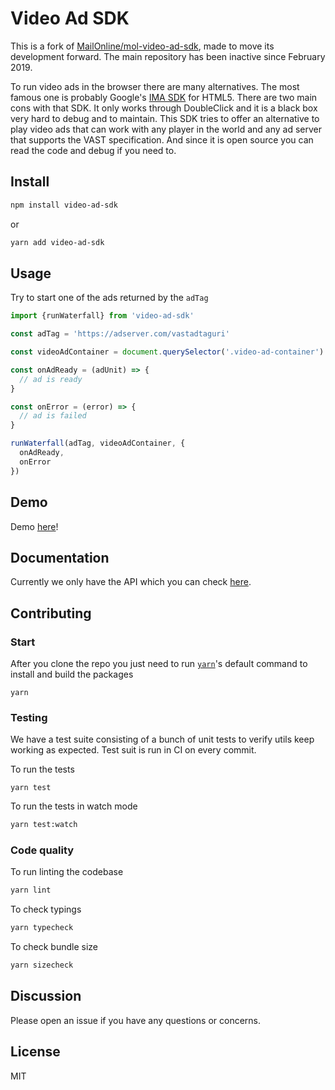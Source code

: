 # Video Ad SDK

This is a fork of [MailOnline/mol-video-ad-sdk](https://github.com/MailOnline/mol-video-ad-sdk), made to move its development forward. The main repository has been inactive since February 2019.

To run video ads in the browser there are many alternatives. The most famous one is probably Google's [IMA SDK](https://developers.google.com/interactive-media-ads/docs/sdks/html5/) for HTML5. There are two main cons with that SDK. It only works through DoubleClick and it is a black box very hard to debug and to maintain. This SDK tries to offer an alternative to play video ads that can work with any player in the world and any ad server that supports the VAST specification. And since it is open source you can read the code and debug if you need to.

## Install

```sh
npm install video-ad-sdk
```

or

```sh
yarn add video-ad-sdk
```

## Usage

Try to start one of the ads returned by the `adTag`

```ts
import {runWaterfall} from 'video-ad-sdk'

const adTag = 'https://adserver.com/vastadtaguri'

const videoAdContainer = document.querySelector('.video-ad-container')

const onAdReady = (adUnit) => {
  // ad is ready
}

const onError = (error) => {
  // ad is failed
}

runWaterfall(adTag, videoAdContainer, {
  onAdReady,
  onError
})
```

## Demo

Demo [here](https://rambler-digital-solutions.github.io/video-ad-sdk/demo/)!

## Documentation

Currently we only have the API which you can check [here](https://rambler-digital-solutions.github.io/video-ad-sdk/docs/).

## Contributing

### Start

After you clone the repo you just need to run [`yarn`](https://yarnpkg.com/lang/en/docs/cli/#toc-default-command)'s default command to install and build the packages

```
yarn
```

### Testing

We have a test suite consisting of a bunch of unit tests to verify utils keep working as expected. Test suit is run in CI on every commit.

To run the tests

```
yarn test
```

To run the tests in watch mode

```sh
yarn test:watch
```

### Code quality

To run linting the codebase

```sh
yarn lint
```

To check typings

```sh
yarn typecheck
```

To check bundle size

```sh
yarn sizecheck
```

## Discussion

Please open an issue if you have any questions or concerns.

## License

MIT
